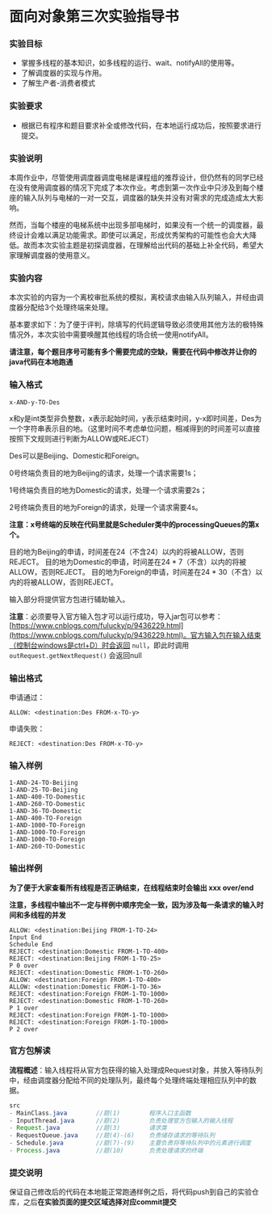 # 面向对象第三次实验指导书

### 实验目标

 - 掌握多线程的基本知识，如多线程的运行、wait、notifyAll的使用等。
 - 了解调度器的实现与作用。
 - 了解生产者-消费者模式

### 实验要求

 - 根据已有程序和题目要求补全或修改代码，在本地运行成功后，按照要求进行提交。

### 实验说明

本周作业中，尽管使用调度器调度电梯是课程组的推荐设计，但仍然有的同学已经在没有使用调度器的情况下完成了本次作业。考虑到第一次作业中只涉及到每个楼座的输入队列与电梯的一对一交互，调度器的缺失并没有对需求的完成造成太大影响。

然而，当每个楼座的电梯系统中出现多部电梯时，如果没有一个统一的调度器，最终设计会难以满足功能需求。即使可以满足，形成优秀架构的可能性也会大大降低。故而本次实验主题是初探调度器，在理解给出代码的基础上补全代码，希望大家理解调度器的使用意义。

### 实验内容

本次实验的内容为一个离校审批系统的模拟，离校请求由输入队列输入，并经由调度器分配给3个处理终端来处理。

基本要求如下：为了便于评判，除填写的代码逻辑导致必须使用其他方法的极特殊情况外，本次实验中需要唤醒其他线程的场合统一使用notifyAll。

**请注意，每个题目序号可能有多个需要完成的空缺，需要在代码中修改并让你的java代码在本地跑通**

### 输入格式

`x-AND-y-TO-Des`

x和y是int类型非负整数，x表示起始时间，y表示结束时间，y-x即时间差，Des为一个字符串表示目的地。（这里时间不考虑单位问题，相减得到的时间差可以直接按照下文规则进行判断为ALLOW或REJECT）

Des可以是Beijing、Domestic和Foreign。

0号终端负责目的地为Beijing的请求，处理一个请求需要1s；

1号终端负责目的地为Domestic的请求，处理一个请求需要2s；

2号终端负责目的地为Foreign的请求，处理一个请求需要4s。

**注意：x号终端的反映在代码里就是Scheduler类中的processingQueues的第x个。**

目的地为Beijing的申请，时间差在24（不含24）以内的将被ALLOW，否则REJECT。
目的地为Domestic的申请，时间差在24 * 7（不含）以内的将被ALLOW，否则REJECT。
目的地为Foreign的申请，时间差在24 * 30（不含）以内的将被ALLOW，否则REJECT。

输入部分将提供官方包进行辅助输入。

**注意**：必须要导入官方输入包才可以运行成功，导入jar包可以参考：[https://www.cnblogs.com/fulucky/p/9436229.html](https://www.cnblogs.com/fulucky/p/9436229.html)。官方输入包在输入结束（控制台windows是ctrl+D）时会返回 `null`，即此时调用 `outRequest.getNextRequest()` 会返回null
### 输出格式

申请通过：

`ALLOW: <destination:Des FROM-x-TO-y>`

申请失败：

`REJECT: <destination:Des FROM-x-TO-y>`

### 输入样例

```
1-AND-24-TO-Beijing
1-AND-25-TO-Beijing
1-AND-400-TO-Domestic
1-AND-260-TO-Domestic
1-AND-36-TO-Domestic
1-AND-400-TO-Foreign
1-AND-1000-TO-Foreign
1-AND-1000-TO-Foreign
1-AND-1000-TO-Foreign
1-AND-260-TO-Domestic
```

### 输出样例

**为了便于大家查看所有线程是否正确结束，在线程结束时会输出 xxx over/end**

**注意，多线程中输出不一定与样例中顺序完全一致，因为涉及每一条请求的输入时间和多线程的并发**

    ALLOW: <destination:Beijing FROM-1-TO-24>
    Input End
    Schedule End
    REJECT: <destination:Domestic FROM-1-TO-400>
    REJECT: <destination:Beijing FROM-1-TO-25>
    P 0 over
    REJECT: <destination:Domestic FROM-1-TO-260>
    ALLOW: <destination:Foreign FROM-1-TO-400>
    ALLOW: <destination:Domestic FROM-1-TO-36>
    REJECT: <destination:Foreign FROM-1-TO-1000>
    REJECT: <destination:Domestic FROM-1-TO-260>
    P 1 over
    REJECT: <destination:Foreign FROM-1-TO-1000>
    REJECT: <destination:Foreign FROM-1-TO-1000>
    P 2 over

### 官方包解读

**流程概述**：输入线程将从官方包获得的输入处理成Request对象，并放入等待队列中，经由调度器分配给不同的处理队列，最终每个处理终端处理相应队列中的数据。

```java
src
- MainClass.java        //题(1)        程序入口主函数
- InputThread.java      //题(2)        负责处理官方包输入的输入线程
- Request.java          //题(3)        请求类
- RequestQueue.java     //题(4)-(6)    负责储存请求的等待队列		
- Schedule.java         //题(7)-(9)    主要负责将等待队列中的元素进行调度
- Process.java          //题(10)       负责处理请求的终端
```

### 提交说明

保证自己修改后的代码在本地能正常跑通样例之后，将代码push到自己的实验仓库，之后**在实验页面的提交区域选择对应commit提交**
